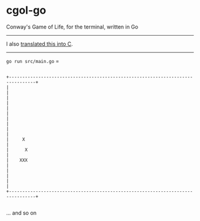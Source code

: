 # cgol-go

Conway's Game of Life, for the terminal, written in Go

---------

I also [translated this into C](https://github.com/zsarge/cgol-c).

---------

`go run src/main.go` =

```

+--------------------------------------------------------------------------------+
|                                                                                |
|                                                                                |
|                                                                                |
|                                                                                |
|                                                                                |
|     X                                                                          |
|      X                                                                         |
|    XXX                                                                         |
|                                                                                |
|                                                                                |
+--------------------------------------------------------------------------------+


``` 
... and so on
